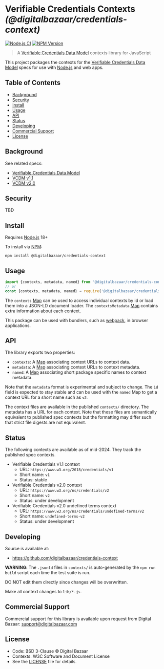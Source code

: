 # Verifiable Credentials Contexts _(@digitalbazaar/credentials-context)_


[![Node.js CI](https://github.com/digitalbazaar/credentials-context/workflows/Main%20CI/badge.svg)](https://github.com/digitalbazaar/credentials-context/actions?query=workflow%3A%22Main+CI%22)
[![NPM Version](https://img.shields.io/npm/v/@digitalbazaar/credentials-context)](https://www.npmjs.com/package/@digitalbazaar/credentials-context)

> A [Verifiable Credentials Data Model](https://github.com/w3c/vc-data-model)
> contexts library for JavaScript

This project packages the contexts for the [Verifiable Credentials Data
Model][] specs for use with [Node.js][] and web apps.

## Table of Contents

- [Background](#background)
- [Security](#security)
- [Install](#install)
- [Usage](#usage)
- [API](#api)
- [Status](#status)
- [Developing](#developing)
- [Commercial Support](#commercial-support)
- [License](#license)

## Background

See related specs:

- [Verifiable Credentials Data Model](https://github.com/w3c/vc-data-model)
- [VCDM v1.1](https://www.w3.org/TR/vc-data-model/)
- [VCDM v2.0](https://www.w3.org/TR/vc-data-model-2.0/)

## Security

TBD

## Install

Requires [Node.js][] 18+

To install via [NPM][]:

```
npm install @digitalbazaar/credentials-context
```

## Usage

```js
import {contexts, metadata, named} from '@digitalbazaar/credentials-context';
// or
const {contexts, metadata, named} = require('@digitalbazaar/credentials-context');
```

The `contexts` [Map][] can be used to access individual contexts by id or load
them into a JSON-LD document loader. The `contextsMetadata` [Map][] contains
extra information about each context.

This package can be used with bundlers, such as [webpack][], in browser
applications.

## API

The library exports two properties:
- `contexts`: A [Map][] associating context URLs to context data.
- `metadata`: A [Map][] associating context URLs to context metadata.
- `named`: A [Map][] associating short package specific names to context
  metadata.

Note that the `metadata` format is experimental and subject to change. The `id`
field is expected to stay stable and can be used with the `named` Map to get a
context URL for a short name such as `v2`.

The context files are available in the published `contexts/` directory. The
metadata has a URL for each context. Note that these files are semantically
equivalent to published spec contexts but the formatting may differ such that
strict file digests are not equivalent.

## Status

The following contexts are available as of mid-2024. They track the published
spec contexts.

- Verifiable Credentials v1.1 context
  - URL: `https://www.w3.org/2018/credentials/v1`
  - Short name: `v1`
  - Status: stable
- Verifiable Credentials v2.0 context
  - URL: `https://www.w3.org/ns/credentials/v2`
  - Short name: `v2`
  - Status: under development
- Verifiable Credentials v2.0 undefined terms context
  - URL: `https://www.w3.org/ns/credentials/undefined-terms/v2`
  - Short name: `undefined-terms-v2`
  - Status: under development

## Developing

Source is available at:
- https://github.com/digitalbazaar/credentials-context

**WARNING**: The `.jsonld` files in `contexts/` is auto-generated by the `npm
run build` script each time the test suite is run.

DO NOT edit them directly since changes will be overwritten.

Make all context changes to `lib/*.js`.

## Commercial Support

Commercial support for this library is available upon request from
Digital Bazaar: support@digitalbazaar.com

## License

- Code: BSD 3-Clause © Digital Bazaar
- Contexts: W3C Software and Document License
- See the [LICENSE](./LICENSE.md) file for details.

[Map]: https://developer.mozilla.org/en-US/docs/Web/JavaScript/Reference/Global_Objects/Map
[NPM]: https://www.npmjs.com/
[Node.js]: https://nodejs.org/
[Verifiable Credentials Data Model]: https://github.com/w3c/vc-data-model
[credentials-context]: https://github.com/digitalbazaar/credentials-context
[webpack]: https://webpack.js.org/
